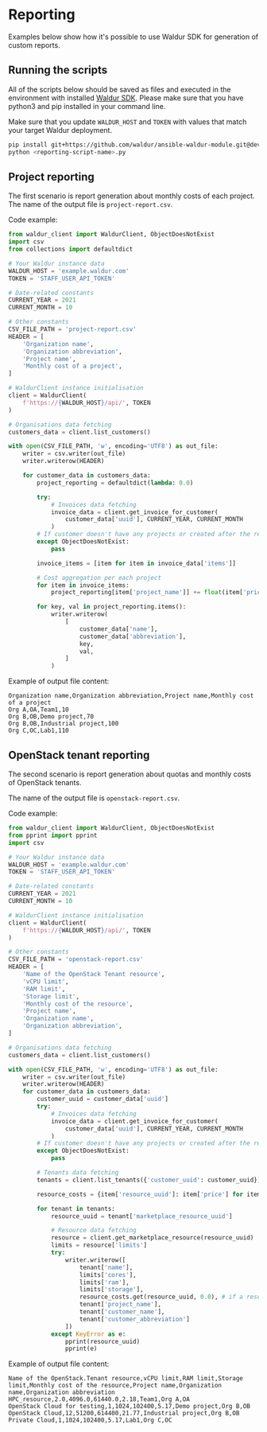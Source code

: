 # Reporting

Examples below show how it's possible to use Waldur SDK for generation of custom reports.

## Running the scripts

All of the scripts below should be saved as files and executed in the environment with installed
[Waldur SDK](./waldur-sdk.md). Please make sure that you have python3 and pip installed in your command line.

Make sure that you update ``WALDUR_HOST`` and ``TOKEN`` with values that match your target Waldur deployment.

```bash
pip install git+https://github.com/waldur/ansible-waldur-module.git@develop
python <reporting-script-name>.py
```

## Project reporting

The first scenario is report generation about monthly costs of each project.
The name of the output file is `project-report.csv`.

Code example:

```python
from waldur_client import WaldurClient, ObjectDoesNotExist
import csv
from collections import defaultdict

# Your Waldur instance data
WALDUR_HOST = 'example.waldur.com'
TOKEN = 'STAFF_USER_API_TOKEN'

# Date-related constants
CURRENT_YEAR = 2021
CURRENT_MONTH = 10

# Other constants
CSV_FILE_PATH = 'project-report.csv'
HEADER = [
    'Organization name',
    'Organization abbreviation',
    'Project name',
    'Monthly cost of a project',
]

# WaldurClient instance initialisation
client = WaldurClient(
    f'https://{WALDUR_HOST}/api/', TOKEN
)

# Organisations data fetching
customers_data = client.list_customers()

with open(CSV_FILE_PATH, 'w', encoding='UTF8') as out_file:
    writer = csv.writer(out_file)
    writer.writerow(HEADER)

    for customer_data in customers_data:
        project_reporting = defaultdict(lambda: 0.0)

        try:
            # Invoices data fetching
            invoice_data = client.get_invoice_for_customer(
                customer_data['uuid'], CURRENT_YEAR, CURRENT_MONTH
            )
        # If customer doesn't have any projects or created after the requested month
        except ObjectDoesNotExist:
            pass

        invoice_items = [item for item in invoice_data['items']]

        # Cost aggregation per each project
        for item in invoice_items:
            project_reporting[item['project_name']] += float(item['price'])

        for key, val in project_reporting.items():
            writer.writerow(
                [
                    customer_data['name'],
                    customer_data['abbreviation'],
                    key,
                    val,
                ]
            )
```

Example of output file content:

```csv
Organization name,Organization abbreviation,Project name,Monthly cost of a project
Org A,OA,Team1,10
Org B,OB,Demo project,70
Org B,OB,Industrial project,100
Org C,OC,Lab1,110
```

## OpenStack tenant reporting

The second scenario is report generation about quotas and monthly costs of OpenStack tenants.

The name of the output file is `openstack-report.csv`.

Code example:

```python
from waldur_client import WaldurClient, ObjectDoesNotExist
from pprint import pprint
import csv

# Your Waldur instance data
WALDUR_HOST = 'example.waldur.com'
TOKEN = 'STAFF_USER_API_TOKEN'

# Date-related constants
CURRENT_YEAR = 2021
CURRENT_MONTH = 10

# WaldurClient instance initialisation
client = WaldurClient(
    f'https://{WALDUR_HOST}/api/', TOKEN
)

# Other constants
CSV_FILE_PATH = 'openstack-report.csv'
HEADER = [
    'Name of the OpenStack Tenant resource',
    'vCPU limit',
    'RAM limit',
    'Storage limit',
    'Monthly cost of the resource',
    'Project name',
    'Organization name',
    'Organization abbreviation',
]

# Organisations data fetching
customers_data = client.list_customers()

with open(CSV_FILE_PATH, 'w', encoding='UTF8') as out_file:
    writer = csv.writer(out_file)
    writer.writerow(HEADER)
    for customer_data in customers_data:
        customer_uuid = customer_data['uuid']
        try:
            # Invoices data fetching
            invoice_data = client.get_invoice_for_customer(
                customer_data['uuid'], CURRENT_YEAR, CURRENT_MONTH
            )
        # If customer doesn't have any projects or created after the requested month
        except ObjectDoesNotExist:
            pass

        # Tenants data fetching
        tenants = client.list_tenants({'customer_uuid': customer_uuid})

        resource_costs = {item['resource_uuid']: item['price'] for item in invoice_data['items']}

        for tenant in tenants:
            resource_uuid = tenant['marketplace_resource_uuid']

            # Resource data fetching
            resource = client.get_marketplace_resource(resource_uuid)
            limits = resource['limits']
            try:
                writer.writerow([
                    tenant['name'],
                    limits['cores'],
                    limits['ram'],
                    limits['storage'],
                    resource_costs.get(resource_uuid, 0.0), # if a resource wasn't used during the month
                    tenant['project_name'],
                    tenant['customer_name'],
                    tenant['customer_abbreviation']
                ])
            except KeyError as e:
                pprint(resource_uuid)
                pprint(e)
```

Example of output file content:

```csv
Name of the OpenStack.Tenant resource,vCPU limit,RAM limit,Storage limit,Monthly cost of the resource,Project name,Organization name,Organization abbreviation
HPC_resource,2.0,4096.0,61440.0,2.18,Team1,Org A,OA
OpenStack Cloud for testing,1,1024,102400,5.17,Demo project,Org B,OB
OpenStack Cloud,12,51200,614400,21.77,Industrial project,Org B,OB
Private Cloud,1,1024,102400,5.17,Lab1,Org C,OC
```
